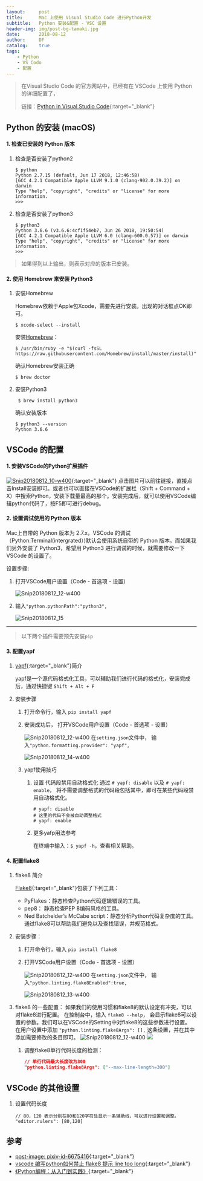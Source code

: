 ```yaml
---
layout:     post
title:      Mac 上使用 Visual Studio Code 进行Python开发
subtitle:   Python 安装&配置 - VSC 设置
header-img: img/post-bg-tamaki.jpg
date:       2018-08-12
author:     DF
catalog:    true
tags:
    - Python
    - VS Codo
    - 配置
---
```


>在Visual Studio Code 的官方网站中，已经有在 VSCode 上使用 Python 的详细配置了， 
>
>链接：[Python in Visual Studio Code](https://code.visualstudio.com/docs/languages/python){:target="_blank"}


## Python 的安装 (macOS)
#### 1. 检查已安装的 Python 版本

1. 检查是否安装了python2

    ```
    $ python
    Python 2.7.15 (default, Jun 17 2018, 12:46:58) 
    [GCC 4.2.1 Compatible Apple LLVM 9.1.0 (clang-902.0.39.2)] on darwin
    Type "help", "copyright", "credits" or "license" for more information.
    >>> 
    ```

2. 检查是否安装了python3

    ```
    $ python3
    Python 3.6.6 (v3.6.6:4cf1f54eb7, Jun 26 2018, 19:50:54) 
    [GCC 4.2.1 Compatible Apple LLVM 6.0 (clang-600.0.57)] on darwin
    Type "help", "copyright", "credits" or "license" for more information.
    >>> 
    ```

> 如果得到以上输出，则表示对应的版本已安装。

#### 2. 使用 Homebrew 来安装 Python3

1. 安装Homebrew

    Homebrew依赖于Apple包Xcode，需要先进行安装。出现的对话框点OK即可。
    
    ```
    $ xcode-select --install
    ```
    
    安装[Homebrew](https://brew.sh/index_zh-cn)：
    
    ```
    $ /usr/bin/ruby -e "$(curl -fsSL https://raw.githubusercontent.com/Homebrew/install/master/install)"
    ```

    确认Homebrew安装正确
    
    ```
    $ brew doctor
    ```
    
1. 安装Python3

    ```
     $ brew install python3
    ```
    确认安装版本

    ```
    $ python3 --version
    Python 3.6.6
    ```


## VSCode 的配置

#### 1. 安装VSCode的Python扩展插件

<!--[](){:target="_blank"}-->
[ ![Snip20180812_10-w400](/img/Snip20180812_10.png)](https://marketplace.visualstudio.com/items?itemName=ms-python.python){:target="_blank"}
    点击图片可以前往链接，直接点击Install安装即可。或者也可以直接在VSCode的扩展栏（Shift + Command + X）中搜索Python，安装下载量最高的那个。安装完成后，就可以使用VSCode编辑python代码了，按F5即可进行debug。

#### 2. 设置调试使用的 Python 版本

Mac上自带的 Python 版本为 2.7.x，VSCode 的调试（Python:Terminal(intergrated）)默认会使用系统自带的 Python 版本。而如果我们另外安装了 Python3，希望用 Python3 进行调试的时候，就需要修改一下  VSCode 的设置了。

设置步骤:
1. 打开VSCode用户设置（Code - 首选项 - 设置）    
    
    ![Snip20180812_12-w400](/img/Snip20180812_12.png)
    
2. 输入`"python.pythonPath":"python3",`
    
    ![Snip20180812_15](/img/Snip20180812_15.png)

---
> 以下两个插件需要预先安装`pip`

<!--MarkDown 加锚点-->

#### 3. 配置yapf
    
1. [yapf](https://github.com/google/yapf){:target="_blank"}简介

    yapf是一个源代码格式化工具，可以辅助我们进行代码的格式化，安装完成后，通过快捷键
    `Shift + Alt + F`
    
1. 安装步骤

    1. 打开命令行，输入 `pip install yapf`

    2. 安装成功后， 打开VSCode用户设置（Code - 首选项 - 设置）
        
        ![Snip20180812_12-w400](/img/Snip20180812_12.png)
        在`setting.json`文件中， 输入`"python.formatting.provider": "yapf",`
        
        ![Snip20180812_14-w400](/img/Snip20180812_14.png)

    1. yapf使用技巧
        1. 设置 代码段禁用自动格式化
            通过 `# yapf: disable` 以及 `# yapf: enable`， 将不需要调整格式的代码段包括其中，即可在某些代码段禁用自动格式化。
            ```
            # yapf: disable
            # 这里的代码不会被自动调整格式
            # yapf: enable
            ```
            
        1. 更多yafp用法参考
            
            在终端中输入：`$ yapf -h`，查看相关帮助。

#### 4. 配置flake8

1. flake8 简介
    
    [Flake8](https://pypi.org/project/flake8/){:target="_blank"}包装了下列工具：
        
    - PyFlakes：静态检查Python代码逻辑错误的工具。
    - pep8： 静态检查PEP 8编码风格的工具。
    - Ned Batchelder’s McCabe script：静态分析Python代码复杂度的工具。
    通过flake8可以帮助我们避免以及查找错误，并规范格式。
    
1. 安装步骤：
    1. 打开命令行，输入 `pip install flake8`
    2. 打开VSCode用户设置（Code - 首选项 - 设置）
        
        ![Snip20180812_12-w400](/img/Snip20180812_12.png)
        在`setting.json`文件中， 输入`"python.linting.flake8Enabled":true,`
        
        ![Snip20180812_13-w400](/img/Snip20180812_13.png)

1. flake8 的一些配置：
    如果我们的使用习惯和flake8的默认设定有冲突，可以对flake8进行配置。
    在控制台中，输入 `flake8 --help`， 会显示flake8可以设置的参数。我们可以在VSCode的Setting中对flake8的这些参数进行设置。
    在用户设置中添加 `"python.linting.flake8Args": [],` 这条设置，并在其中添加需要修改的条目即可。
    ![Snip20180812_12-w400](/img/Snip20180812_12.png)
    ![](/img/15349299826024.jpg)
    
    1. 调整flake8单行代码长度的检测：
        
        ```json
        // 单行代码最大长度改为300
        "python.linting.flake8Args": ["--max-line-length=300"]
        ```

## VSCode 的其他设置

1. 设置代码长度
    
    ```
    // 80，120 表示分别在80和120字符处显示一条辅助线，可以进行设置和调整。
    "editor.rulers": [80,120]
    ```
    
    
## 参考
- [post-image: pixiv-id-6675416](https://www.pixiv.net/member.php?id=6675416){:target="_blank"}
- [vscode 编写python如何禁止 flake8 提示 line too long](https://www.cnblogs.com/tangxin-blog/p/6065017.html){:target="_blank"}
- [《Python编程：从入门到实践》](https://book.douban.com/subject/26829016/){:target="_blank"}
